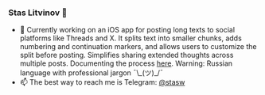 ### Stas Litvinov 👋
- 🔭 Currently working on an iOS app for posting long texts to social platforms like Threads and X. It splits text into smaller chunks, adds numbering and continuation markers, and allows users to customize the split before posting. Simplifies sharing extended thoughts across multiple posts. Documenting the process [here](https:/t.me/todasyopet). Warning: Russian language with professional jargon ¯\\\_(ツ)\_/¯
- 📫 The best way to reach me is Telegram: [@stasw](https://t.me/stasw)

<!--
**stas-litvinov/stas-litvinov** is a ✨ _special_ ✨ repository because its `README.md` (this file) appears on your GitHub profile.

Here are some ideas to get you started:


- 🌱 I’m currently learning ...
- 👯 I’m looking to collaborate on ...
- 🤔 I’m looking for help with ...
- 💬 Ask me about ...
- 📫 How to reach me: ...
- 😄 Pronouns: ...
- ⚡ Fun fact: ...
-->
